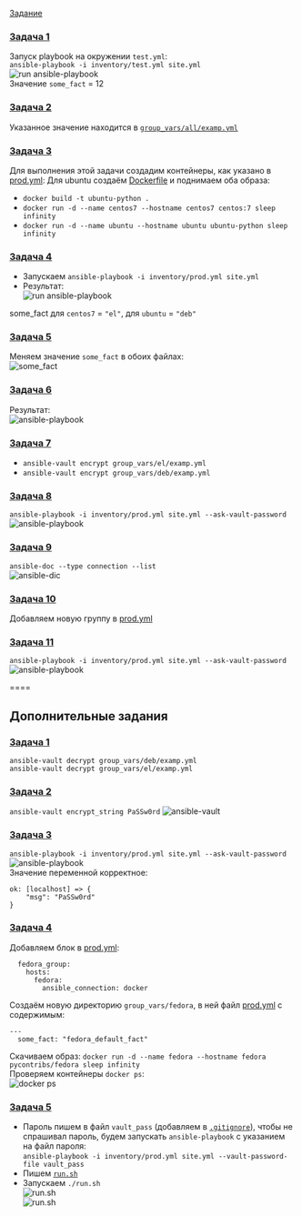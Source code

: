 [Задание](https://github.com/netology-code/mnt-homeworks/tree/MNT-video/08-ansible-01-base)

### [Задача 1](tasks/01.md)
Запуск playbook на окружении `test.yml`:  
`ansible-playbook -i inventory/test.yml site.yml`  
![run ansible-playbook](images/image01.png)  
Значение `some_fact` = 12

### [Задача 2](tasks/02.md)
Указанное значение находится в [`group_vars/all/examp.yml`](/playbook/group_vars/all/examp.yml)

### [Задача 3](tasks/03.md)
Для выполнения этой задачи создадим контейнеры, как указано в [prod.yml](/playbook/inventory/prod.yml):
Для ubuntu создаём [Dockerfile](/playbook/Dockerfile) и поднимаем оба образа:
- `docker build -t ubuntu-python .`
- `docker run -d --name centos7 --hostname centos7 centos:7 sleep infinity`
- `docker run -d --name ubuntu --hostname ubuntu ubuntu-python sleep infinity`
### [Задача 4](tasks/04.md)
- Запускаем `ansible-playbook -i inventory/prod.yml site.yml`
- Результат:  
![run ansible-playbook](/images/image02.png)

some_fact для `centos7` = `"el"`, для `ubuntu` = `"deb"`

### [Задача 5](tasks/05.md)
Меняем значение `some_fact` в обоих файлах:  
![some_fact](/images/image03.png)  

### [Задача 6](tasks/06.md)
Результат:  
![ansible-playbook](/images/image04.png)  

### [Задача 7](tasks/07.md)
- `ansible-vault encrypt group_vars/el/examp.yml`
- `ansible-vault encrypt group_vars/deb/examp.yml` 

### [Задача 8](tasks/08.md)
`ansible-playbook -i inventory/prod.yml site.yml --ask-vault-password`  
![ansible-playbook](/images/image05.png)  

### [Задача 9](tasks/09.md)
`ansible-doc --type connection --list`  
![ansible-dic](/images/image06.png)  

### [Задача 10](tasks/10.md)
Добавляем новую группу в [prod.yml](/playbook/inventory/prod.yml)  

### [Задача 11](tasks/11.md)
`ansible-playbook -i inventory/prod.yml site.yml --ask-vault-password`  
![ansible-playbook](/images/image07.png)  

====
## Дополнительные задания

### [Задача 1](tasks/14.md)
`ansible-vault decrypt group_vars/deb/examp.yml`  
`ansible-vault decrypt group_vars/el/examp.yml`  

### [Задача 2](tasks/15.md)
`ansible-vault encrypt_string PaSSw0rd`
![ansible-vault](/images/image08.png)  

### [Задача 3](tasks/16.md)
`ansible-playbook -i inventory/prod.yml site.yml --ask-vault-password`  
![ansible-playbook](/images/image09.png)  
Значение переменной корректное:  
```
ok: [localhost] => {
    "msg": "PaSSw0rd"
}
```

### [Задача 4](tasks/17.md)
Добавляем блок в [prod.yml](/playbook/inventory/prod.yml):  
```
  fedora_group:
    hosts:
      fedora:
        ansible_connection: docker
```
Создаём новую директорию `group_vars/fedora`, в ней файл [prod.yml](/playbook/group_vars/fedora/examp.yml) с содержимым:  
```
---
  some_fact: "fedora_default_fact"
```
Скачиваем образ:
`docker run -d --name fedora --hostname fedora pycontribs/fedora sleep infinity`  
Проверяем контейнеры `docker ps`:  
![docker ps](/images/image10.png)

### [Задача 5](tasks/18.md)
- Пароль пишем в файл `vault_pass` (добавляем в [`.gitignore`](/.gitignore)), чтобы не спрашивал пароль, будем запускать `ansible-playbook` с указанием на файл пароля:  
`ansible-playbook -i inventory/prod.yml site.yml --vault-password-file vault_pass`  
- Пишем [`run.sh`](/playbook/run.sh)  
- Запускаем `./run.sh`  
![run.sh](/images/image11.png)  
![run.sh](/images/image12.png)  
